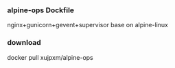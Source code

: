 ### alpine-ops Dockfile
nginx+gunicorn+gevent+supervisor base on alpine-linux  

### download
docker pull xujpxm/alpine-ops


